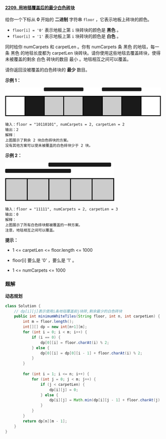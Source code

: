 #### [2209. 用地毯覆盖后的最少白色砖块](https://leetcode-cn.com/problems/minimum-white-tiles-after-covering-with-carpets/)

给你一个下标从 **0** 开始的 **二进制** 字符串 `floor` ，它表示地板上砖块的颜色。

- `floor[i] = '0'` 表示地板上第 `i` 块砖块的颜色是 **黑色** 。
- `floor[i] = '1'` 表示地板上第 `i` 块砖块的颜色是 **白色** 。

同时给你 numCarpets 和 carpetLen 。你有 numCarpets 条 黑色 的地毯，每一条 黑色 的地毯长度都为 carpetLen 块砖块。请你使用这些地毯去覆盖砖块，使得未被覆盖的剩余 白色 砖块的数目 最小 。地毯相互之间可以覆盖。

请你返回没被覆盖的白色砖块的 **最少** 数目。

**示例 1：**

![](./images/用地毯覆盖后的最少白色砖块/1.jpg)

```shell
输入：floor = "10110101", numCarpets = 2, carpetLen = 2
输出：2
解释：
上图展示了剩余 2 块白色砖块的方案。
没有其他方案可以使未被覆盖的白色砖块少于 2 块。
```

**示例 2：**

![](./images/用地毯覆盖后的最少白色砖块/2.jpg)

```shell
输入：floor = "11111", numCarpets = 2, carpetLen = 3
输出：0
解释：
上图展示了所有白色砖块都被覆盖的一种方案。
注意，地毯相互之间可以覆盖。
```

**提示：**

* 1 <= carpetLen <= floor.length <= 1000

* floor[i] 要么是 '0' ，要么是 '1' 。

* 1 <= numCarpets <= 1000

### 题解

**动态规划**

```java
class Solution {
    // dp[i][j]表示使用i条地毯覆盖前j块砖,剩余最少的白色砖块
    public int minimumWhiteTiles(String floor, int n, int carpetLen) {
        int m = floor.length();
        int[][] dp = new int[n+1][m];
        for (int i = 0; i < m; i++) {
            if (i == 0) {
                dp[0][i] = floor.charAt(i) % 2;
            } else {
                dp[0][i] = dp[0][i - 1] + floor.charAt(i) % 2;
            }
        }

        for (int i = 1; i <= n; i++) {
            for (int j = 0; j < m; j++) {
                if (j < carpetLen) {
                    dp[i][j] = 0;
                } else {
                    dp[i][j] = Math.min(dp[i][j - 1] + floor.charAt(j) % 2, dp[i - 1][j - carpetLen]);
                }
            }
        }
        return dp[n][m - 1];
    }
}
```
